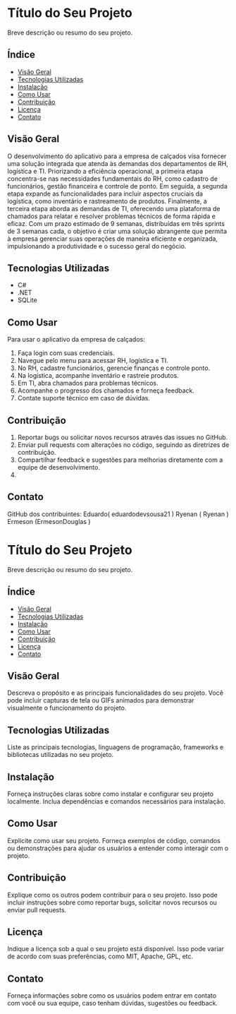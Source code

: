 # Título do Seu Projeto

Breve descrição ou resumo do seu projeto.

## Índice

- [Visão Geral](#visão-geral)
- [Tecnologias Utilizadas](#tecnologias-utilizadas)
- [Instalação](#instalação)
- [Como Usar](#como-usar)
- [Contribuição](#contribuição)
- [Licença](#licença)
- [Contato](#contato)

## Visão Geral

O desenvolvimento do aplicativo para a empresa de calçados visa fornecer uma solução integrada que atenda às demandas dos departamentos de RH, logística e TI. Priorizando a eficiência operacional, a primeira etapa concentra-se nas necessidades fundamentais do RH, como cadastro de funcionários, gestão financeira e controle de ponto. Em seguida, a segunda etapa expande as funcionalidades para incluir aspectos cruciais da logística, como inventário e rastreamento de produtos. Finalmente, a terceira etapa aborda as demandas de TI, oferecendo uma plataforma de chamados para relatar e resolver problemas técnicos de forma rápida e eficaz. Com um prazo estimado de 9 semanas, distribuídas em três sprints de 3 semanas cada, o objetivo é criar uma solução abrangente que permita à empresa gerenciar suas operações de maneira eficiente e organizada, impulsionando a produtividade e o sucesso geral do negócio.

## Tecnologias Utilizadas
- C#
- .NET
- SQLite

## Como Usar

Para usar o aplicativo da empresa de calçados:

1. Faça login com suas credenciais.
2. Navegue pelo menu para acessar RH, logística e TI.
3. No RH, cadastre funcionários, gerencie finanças e controle ponto.
4. Na logística, acompanhe inventário e rastreie produtos.
5. Em TI, abra chamados para problemas técnicos.
6. Acompanhe o progresso dos chamados e forneça feedback.
7. Contate suporte técnico em caso de dúvidas.

## Contribuição

1. Reportar bugs ou solicitar novos recursos através das issues no GitHub.
2. Enviar pull requests com alterações no código, seguindo as diretrizes de contribuição.
3. Compartilhar feedback e sugestões para melhorias diretamente com a equipe de desenvolvimento.
4. 


## Contato

GitHub dos contribuintes:
Eduardo( eduardodevsousa21 )
Ryenan ( Ryenan )
Ermeson (ErmesonDouglas )
# Título do Seu Projeto

Breve descrição ou resumo do seu projeto.

## Índice

- [Visão Geral](#visão-geral)
- [Tecnologias Utilizadas](#tecnologias-utilizadas)
- [Instalação](#instalação)
- [Como Usar](#como-usar)
- [Contribuição](#contribuição)
- [Licença](#licença)
- [Contato](#contato)

## Visão Geral

Descreva o propósito e as principais funcionalidades do seu projeto. Você pode incluir capturas de tela ou GIFs animados para demonstrar visualmente o funcionamento do projeto.

## Tecnologias Utilizadas

Liste as principais tecnologias, linguagens de programação, frameworks e bibliotecas utilizadas no seu projeto.

## Instalação

Forneça instruções claras sobre como instalar e configurar seu projeto localmente. Inclua dependências e comandos necessários para instalação.

## Como Usar

Explicite como usar seu projeto. Forneça exemplos de código, comandos ou demonstrações para ajudar os usuários a entender como interagir com o projeto.

## Contribuição

Explique como os outros podem contribuir para o seu projeto. Isso pode incluir instruções sobre como reportar bugs, solicitar novos recursos ou enviar pull requests.

## Licença

Indique a licença sob a qual o seu projeto está disponível. Isso pode variar de acordo com suas preferências, como MIT, Apache, GPL, etc.

## Contato

Forneça informações sobre como os usuários podem entrar em contato com você ou sua equipe, caso tenham dúvidas, sugestões ou feedback.


